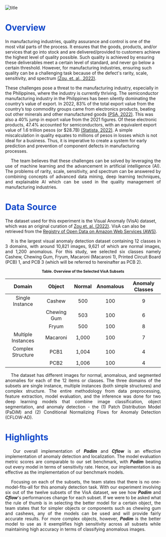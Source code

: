 ![title](https://github.com/lorainemnrc/deep-learning-cv-anomaly-detection/assets/23328647/dd7b365a-f3a4-4592-8262-e3cdac8a6bcd)

<h1 style="color: #1048CB"><b>Overview</b></h1>

  In manufacturing industries, quality assurance and control is one of the most vital parts of the process. It ensures that the goods, products, and/or services that go into stock and are delivered/provided to customers achieve the highest level of quality possible. Such quality is achieved by ensuring these deliverables meet a certain level of standard, and never go below a certain threshold. However, for manufacturing industries, ensuring such quality can be a challenging task because of the defect's rarity, scale, sensitivity, and spectrum [(Zou, et. al., 2022)](https://www.ecva.net/papers/eccv_2022/papers_ECCV/papers/136900389.pdf).

  These challenges pose a threat to the manufacturing industry, especially in the Philippines, where the industry is currently thriving. The semiconductor manufacturing industry in the Philippines has been silently dominating the country’s value of export. In 2022, 83% of the total export value from the country’s top commodity groups came from electronics products, beating out other minerals and other manufactured goods [(PSA, 2022)](https://psa.gov.ph/content/highlights-philippine-export-and-import-statistics-august-2022-preliminary). This was also a 40% jump in export value from the 2021 figures. Of these electronic products, 47.4% accounted for semiconductors, with an equivalent export value of 1.6 trillion pesos (or $28.7B) [(Statista, 2022)](https://www.statista.com/statistics/1264606/philippines-export-share-of-semiconductors). A simple miscalculation in quality equates to millions of pesos in losses which is not ideal for a business. Thus, it is imperative to create a system for early prediction and prevention of component defects in manufacturing processes.

<p align="justify"> &emsp;
  The team believes that these challenges can be solved by leveraging the use of machine learning and the advancement in artificial intelligence (AI). The problems of rarity, scale, sensitivity, and spectrum can be answered by combining concepts of advanced data mining, deep learning techniques, and explainable AI which can be used in the quality management of manufacturing industries.
<p/>

<h1 style="color: #1048CB"><b>Data Source</b></h1>

  The dataset used for this experiment is the Visual Anomaly (VisA) dataset, which was an original curation of [Zou et. al. (2022)](https://www.ecva.net/papers/eccv_2022/papers_ECCV/papers/136900389.pdf). VisA can also be retrieved from the [Registry of Open Data on Amazon Web Services (AWS)](https://registry.opendata.aws/visa/).

<p align="justify"> &emsp;
  It is the largest visual anomaly detection dataset containing 12 classes in 3 domains, with around 10,821 images, 9,621 of which are normal images, and 1,200 anomalous. For this study, we selected six classes namely Cashew, Chewing Gum, Fryum, Macaroni (Macaroni 1), Printed Circuit Board (PCB) 1, and PCB 3 (which will be referred to hereinafter as PCB 2).
<p/>

<center style="font-size:12px;font-style:default;"><b>Table. Overview of the Selected VisA Subsets</b></center>

| Domain | Object | Normal | Anomalous | Anomaly Classes |
| :--: | :--: | :--: | :--: | :--: |
| Single Instance | Cashew | 500 | 100 | 9 |
|  | Chewing Gum | 503 | 100 | 6 |
|  | Fryum | 500 | 100 | 8 |
| Multiple Instances | Macaroni | 1,000 | 100 | 7 |
| Complex Structure | PCB1 | 1,004 | 100 | 4 |
|  | PCB2 | 1,006 | 100 | 4 |

<p align="justify"> &emsp;
The dataset has different images for normal, anomalous, and segmented anomalies for each of the 12 items or classes. The three domains of the subsets are single instance, multiple instances (both simple structures) and complex structure. The entire methodology from data preprocessing, feature extraction, model evaluation, and the inference was done for two deep learning models that combine image classification, object segmentation, and anomaly detection - the (1) Patch Distribution Model (PaDiM) and (2) Conditional Normalizing Flows for Anomaly Detection (CFLOW-AD).
<p/>

<h1 style="color: #1048CB"><b>Highlights</b></h1>

<p align="justify"> &emsp;
Our overall implementation of <strong><em>Padim</em></strong> and <strong><em>Cflow</em></strong> is an effective implementation of anomaly detection and localization. The model evaluation metric scores are comparable to our set benchmark, with <strong><em>Padim</em></strong> beating out every model in terms of sensitivity rate. Hence, our implementation is as effective as the implementation of our benchmark models.
</p>
  
<p align="justify"> &emsp;
Focusing on each of the subsets, the team states that there is no one-model-fits-all for this anomaly detection task. With our experiment involving six out of the twelve subsets of the VisA dataset, we see how <strong><em>Padim</em></strong> and <strong><em>Cflow</em></strong>'s performances change for each subset. If we were to be asked what the rule of thumb is in selecting the better model for a certain object, the team states that for simpler objects or components such as chewing gum and cashews, any of the models can be used and will provide fairly accurate results. For more complex objects, however, <strong><em>Padim</em></strong> is the better model to use as it exemplifies high sensitivity across all subsets while maintaining high accuracy in terms of classifying anomalous images.
</p>
